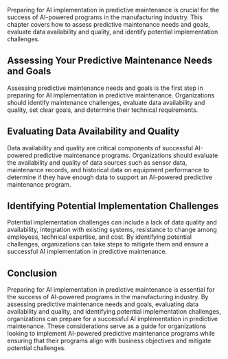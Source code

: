 
Preparing for AI implementation in predictive maintenance is crucial for the success of AI-powered programs in the manufacturing industry. This chapter covers how to assess predictive maintenance needs and goals, evaluate data availability and quality, and identify potential implementation challenges.

Assessing Your Predictive Maintenance Needs and Goals
-----------------------------------------------------

Assessing predictive maintenance needs and goals is the first step in preparing for AI implementation in predictive maintenance. Organizations should identify maintenance challenges, evaluate data availability and quality, set clear goals, and determine their technical requirements.

Evaluating Data Availability and Quality
----------------------------------------

Data availability and quality are critical components of successful AI-powered predictive maintenance programs. Organizations should evaluate the availability and quality of data sources such as sensor data, maintenance records, and historical data on equipment performance to determine if they have enough data to support an AI-powered predictive maintenance program.

Identifying Potential Implementation Challenges
-----------------------------------------------

Potential implementation challenges can include a lack of data quality and availability, integration with existing systems, resistance to change among employees, technical expertise, and cost. By identifying potential challenges, organizations can take steps to mitigate them and ensure a successful AI implementation in predictive maintenance.

Conclusion
----------

Preparing for AI implementation in predictive maintenance is essential for the success of AI-powered programs in the manufacturing industry. By assessing predictive maintenance needs and goals, evaluating data availability and quality, and identifying potential implementation challenges, organizations can prepare for a successful AI implementation in predictive maintenance. These considerations serve as a guide for organizations looking to implement AI-powered predictive maintenance programs while ensuring that their programs align with business objectives and mitigate potential challenges.
